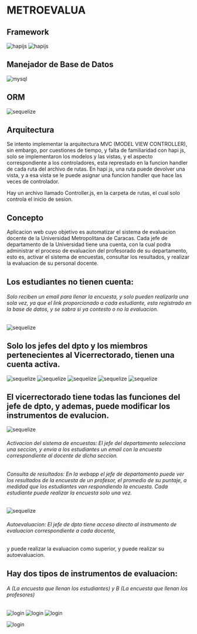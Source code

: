 # METROEVALUA

## Framework
![hapijs](https://camo.githubusercontent.com/16f4a37b7e2086b6e44dcb0cdfaf9e41f5738278/68747470733a2f2f7261772e6769746875622e636f6d2f686170696a732f686170692f6d61737465722f696d616765732f686170692e706e67)
![hapijs](hhttp://madeinnairobi.co.ke/uploads/companies/a1579446_cloud9_logo.png)
## Manejador de Base de Datos

![mysql](https://upload.wikimedia.org/wikipedia/en/thumb/6/62/MySQL.svg/1200px-MySQL.svg.png)


## ORM

![sequelize](https://i.blogs.es/91493f/sequelize/650_1200.png)

## Arquitectura

Se intento implementar la arquitectura MVC (MODEL VIEW CONTROLLER), sin embargo, por cuestiones de tiempo, y falta de familiaridad con hapi js, solo se implementaron los modelos y las vistas, y el aspecto correspondiente a los controladores, esta represtado en la funcion handler de cada ruta del archivo de rutas. En hapi js, una ruta puede devolver una vista, y a esa vista se le puede asignar una funcion handler que hace las veces de controlador. 

Hay un archivo llamado Controller.js, en la carpeta de rutas, el cual solo controla el inicio de sesion.

## Concepto

Aplicacion web cuyo objetivo es automatizar el sistema de evaluacion docente de la Universidad Metropolitana de Caracas. 
Cada jefe de departamento de la Universidad tiene una cuenta, con la cual podra administrar el proceso de evaluacion del profesorado de su departamento, esto es, activar el sistema de encuestas, consultar los resultados, y realizar la evaluacion de su personal docente.

## Los estudiantes no tienen cuenta:
###### Solo reciben un email para llenar la encuesta, y solo pueden realizarla una sola vez, ya que el link proporcionado a cada estudiante, esta registrado en la base de datos, y se sabra si ya contesto o no la evaluacion.
![sequelize](https://loveforwriting674.files.wordpress.com/2017/07/metroevalua-autoevaluaciones.png)
## Solo los jefes del dpto y los miembros pertenecientes al Vicerrectorado, tienen una cuenta activa.

![sequelize](https://loveforwriting674.files.wordpress.com/2017/07/metroevalua-sesion-jefe-dpto.png)
![sequelize](https://loveforwriting674.files.wordpress.com/2017/07/metroevalua-materias.png)
![sequelize](https://loveforwriting674.files.wordpress.com/2017/07/metroevalua-secciones.png)
![sequelize](https://loveforwriting674.files.wordpress.com/2017/07/metroevalua-profesores.png)
![sequelize](https://loveforwriting674.files.wordpress.com/2017/07/metro-evalua-estudiantes.png)

## El vicerrectorado tiene todas las funciones del jefe de dpto, y ademas, puede modificar los instrumentos de evalucion.

![sequelize](https://loveforwriting674.files.wordpress.com/2017/07/metroevalua-vicerrectorado.png)

###### Activacion del sistema de encuestas: El jefe del departamento selecciona una seccion, y envia a los estudiantes un email con la encuesta correspondiente al docente de dicha seccion.

###### Consulta de resultados: En la webapp el jefe de departamento puede ver los resultados de la encuesta de un profesor, el promedio de su puntaje, a medidad que los estudiantes van respondiendo la encuesta. Cada estudiante puede realizar la encuesta solo una vez.

![sequelize](https://loveforwriting674.files.wordpress.com/2017/07/metroevalua-resultados.png)

###### Autoevaluacion: El jefe de dpto tiene acceso directo al instrumento de evaluacion correspondiente a cada docente,
y puede realizar la evaluacion como superior, y puede realizar su autoevaluacion.



## Hay dos tipos de instrumentos de evaluacion:

###### A (La encuesta que llenan los estudiantes) y B (La encuesta que llenan los profesores) 
![login](https://loveforwriting674.files.wordpress.com/2017/07/metroevalua-encuesta-completa.png)
![login](https://loveforwriting674.files.wordpress.com/2017/07/metro-evalua-encuesta.png)
![login](https://loveforwriting674.files.wordpress.com/2017/07/metroevalua-encuesta2.png)

![login](https://loveforwriting674.files.wordpress.com/2017/07/metroevalua-login.png)

